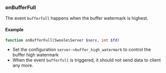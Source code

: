 ### onBufferFull

The event `bufferfull` happens when the buffer watermark is highest.

#### Example

```php
function onBufferFull(Swoole\Server $serv, int $fd)
```
-  Set the configuration `server->buffer_high_watermark` to control the buffer high watermark
- When the event `bufferfull` is triggered, it should not send data to client any more.
